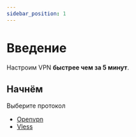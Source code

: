 ```yaml
---
sidebar_position: 1
---
```


# Введение

Настроим VPN **быстрее чем за 5 минут**.

## Начнём

Выберите протокол



* [Openvpn](./Openvpn/)
* [Vless](./Vless/)